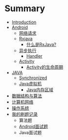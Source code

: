 # Summary

* [Introduction](README.md)
* [Android](Android.md)
  * [网络请求](chapter1/wang-luo-qing-qiu.md)
  * [Rxjava](chapter1/rxjava.md)
    * [什么是RxJava?](chapter1/rxjava/shi-yao-shi-rxjava.md)
  * [异步执行](chapter1/yi-bu-zhi-xing.md)
    * [Handler](chapter1/yi-bu-zhi-xing/handler.md)
  * [Activity](chapter1/activity.md)
    * [Activity的生命周期](chapter1/activity/activityde-sheng-ming-zhou-qi.md)
* [JAVA](java.md)
  * [Synchronized](java/synchronized.md)
  * [Java虚拟机](java/javaxu-ni-ji.md)
    * [Java内存区域](java/javaxu-ni-ji/javanei-cun-qu-yu.md)
* [数据结构与算法](shu-ju-jie-gou-yu-suan-fa.md)
* [计算机网络](ji-suan-ji-wang-luo.md)
* [操作系统](cao-zuo-xi-tong.md)
* [我的刷题记录](wo-de-shua-ti-ji-lu.md)
  * 算法题
  * [Android面试题](wo-de-shua-ti-ji-lu/androidmian-shi-ti.md)
  * Java面试题

